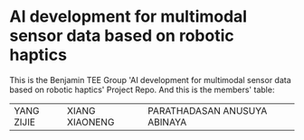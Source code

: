 # AI development for multimodal sensor data based on robotic haptics

This is the Benjamin TEE Group 'AI development for multimodal sensor data based on robotic haptics' Project Repo. And this is the members' table:

|          |               |            |
| --------- | -------------- | ----------- | 
| YANG ZIJIE | XIANG XIAONENG | PARATHADASAN ANUSUYA ABINAYA | 

